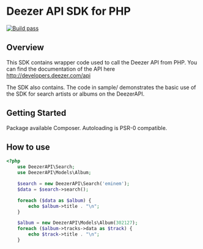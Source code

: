 Deezer API SDK for PHP
======================

[![Build pass](https://img.shields.io/travis/acostes/deezer-php-sdk/master.svg?style=flat-square)](https://travis-ci.org/acostes/deezer-php-sdk?branch=master)

Overview
--------
This SDK contains wrapper code used to call the Deezer API from PHP. You can find the documentation of the API here http://developers.deezer.com/api

The SDK also contains. The code in sample/ demonstrates the basic use of the SDK for search artists or albums on the DeezerAPI.

Getting Started
---------------

Package available Composer. Autoloading is PSR-0 compatible.


How to use
----------
```php
<?php
    use DeezerAPI\Search;
    use DeezerAPI\Models\Album;

    $search = new DeezerAPI\Search('eminem');
    $data = $search->search();

    foreach ($data as $album) {
        echo $album->title . "\n";
    }

    $album = new DeezerAPI\Models\Album(302127);
    foreach ($album->tracks->data as $track) {
        echo $track->title . "\n";
    }
```
